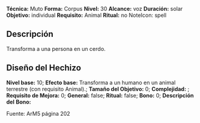 
**Técnica:** Muto
**Forma:** Corpus
**Nivel:** 30
**Alcance:** voz 
**Duración:** solar  
**Objetivo:** individual
**Requisito:** Animal
**Ritual:** no
NoteIcon: spell




## Descripción 
<p>Transforma a una persona en un cerdo.</p>

## Diseño del Hechizo 

**Nivel base:** 10; **Efecto base:** Transforma a un humano en un animal terrestre (con requisito Animal).;  **Tamaño del **Objetivo:**** 0; **Complejidad:** ; **Requisito de Mejora:** 0; **General:** false; **Ritual:** false; **Bono:** 0; **Descripción del** **Bono:** 

Fuente: ArM5 página 202